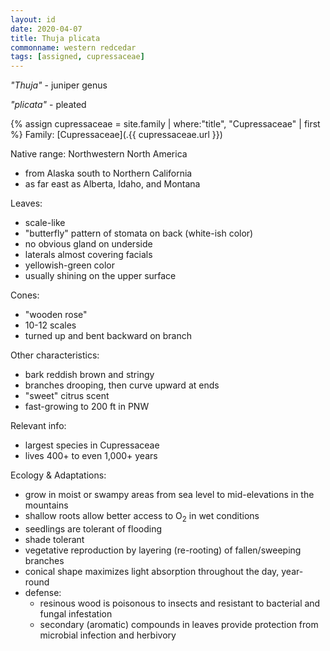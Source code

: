```yaml
---
layout: id
date: 2020-04-07
title: Thuja plicata
commonname: western redcedar
tags: [assigned, cupressaceae]
---
```


*"Thuja"* - juniper genus

*"plicata"* - pleated

{% assign cupressaceae = site.family | where:"title", "Cupressaceae" | first %}
Family: [Cupressaceae](.{{ cupressaceae.url }})

Native range: Northwestern North America
  - from Alaska south to Northern California
  - as far east as Alberta, Idaho, and Montana

Leaves:
  - scale-like
  - "butterfly" pattern of stomata on back (white-ish color)
  - no obvious gland on underside
  - laterals almost covering facials
  - yellowish-green color
  - usually shining on the upper surface

Cones:
  - "wooden rose"
  - 10-12 scales
  - turned up and bent backward on branch

Other characteristics:
  - bark reddish brown and stringy
  - branches drooping, then curve upward at ends
  - "sweet" citrus scent
  - fast-growing to 200 ft in PNW

Relevant info:
  - largest species in Cupressaceae
  - lives 400+ to even 1,000+ years

Ecology & Adaptations:
  - grow in moist or swampy areas from sea level to mid-elevations in the mountains
  - shallow roots allow better access to O<sub>2</sub> in wet conditions
  - seedlings are tolerant of flooding
  - shade tolerant
  - vegetative reproduction by layering (re-rooting) of fallen/sweeping branches
  - conical shape maximizes light absorption throughout the day, year-round
  - defense:
    - resinous wood is poisonous to insects and resistant to bacterial and fungal infestation
    - secondary (aromatic) compounds in leaves provide protection from microbial infection and herbivory